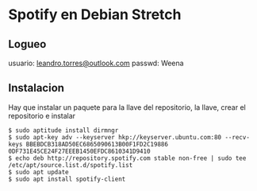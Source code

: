 # Spotify en Debian Stretch

## Logueo

usuario: leandro.torres@outlook.com
passwd: Weena

## Instalacion

Hay que instalar un paquete para la llave del repositorio, la llave, crear el repositorio e instalar
```
$ sudo aptitude install dirmngr
$ sudo apt-key adv --keyserver hkp://keyserver.ubuntu.com:80 --recv-keys BBEBDCB318AD50EC6865090613B00F1FD2C19886 0DF731E45CE24F27EEEB1450EFDC8610341D9410
$ echo deb http://repository.spotify.com stable non-free | sudo tee /etc/apt/source.list.d/spotify.list
$ sudo apt update
$ sudo apt install spotify-client
```
